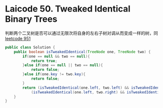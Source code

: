 # Laicode 50. Tweaked Identical Binary Trees

判断两个二叉树是否可以通过无限次将自身的左右子树对调从而变成一样的树，同[leetcode 951](951-Flip-Equivalent-Binary-Tree.md)


```java
public class Solution {
    public boolean isTweakedIdentical(TreeNode one, TreeNode two) {
        if(one == null && two == null){
            return true;
        }else if(one == null || two == null){
            return false;
        }else if(one.key != two.key){
            return false;
        }
        return (isTweakedIdentical(one.left, two.left) && isTweakedIdentical(one.right, two.right)) ||
            (isTweakedIdentical(one.left, two.right) && isTweakedIdentical(one.right, two.left));
    }
}
```